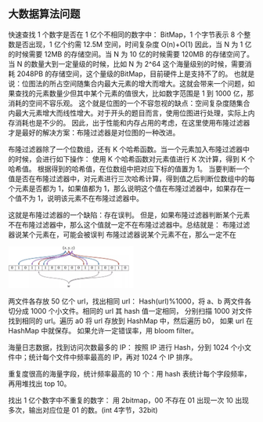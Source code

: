 ## 大数据算法问题
快速查找 1 个数字是否在 1 亿个不相同的数字中： BitMap，1 个字节表示 8 个整数是否出现，1 亿个约需 12.5M 空间，时间复杂度 O(n)+O(1)
因此，当 N 为 1 亿的时候需要 12MB 的存储空间。当 N 为 10 亿的时候需要 120MB 的存储空间了。当 N 的数量大到一定量级的时候，比如 N 为 2^64 这个海量级别的时候，需要消耗 2048PB 的存储空间，这个量级的BitMap，目前硬件上是支持不了的。
也就是说：位图法的所占空间随集合内最大元素的增大而增大。这就会带来一个问题，如果查找的元素数量少但其中某个元素的值很大，比如数字范围是 1 到 1000 亿，那消耗的空间不容乐观。
这个就是位图的一个不容忽视的缺点：空间复杂度随集合内最大元素增大而线性增大。对于开头的题目而言，使用位图进行处理，实际上内存消耗也是不少的。
因此，出于性能和内存占用的考虑，在这里使用布隆过滤器才是最好的解决方案：布隆过滤器是对位图的一种改进。

布隆过滤器除了一个位数组，还有 K 个哈希函数。当一个元素加入布隆过滤器中的时候，会进行如下操作：
使用 K 个哈希函数对元素值进行 K 次计算，得到 K 个哈希值。
根据得到的哈希值，在位数组中把对应下标的值置为 1。
当要判断一个值是否在布隆过滤器中，对元素进行三次哈希计算，得到值之后判断位数组中的每个元素是否都为 1，如果值都为 1，那么说明这个值在布隆过滤器中，如果存在一个值不为 1，说明该元素不在布隆过滤器中。

这就是布隆过滤器的一个缺陷：存在误判。
但是，如果布隆过滤器判断某个元素不在布隆过滤器中，那么这个值就一定不在布隆过滤器中。总结就是：
布隆过滤器说某个元素在，可能会被误判
布隆过滤器说某个元素不在，那么一定不在

<img src="../Images/bigdata/bloom_filter.png" alt="big data" style="zoom:25%;" />



两文件各存放 50 亿个 url，找出相同 url： Hash(url)%1000，将 a、b 两文件各切分成 1000 个小文件。相同的 url 其 hash 值一定相同， 分别扫描 1000 对文件找到相同的 url。遍历 a0 将 url 存放到 HashMap 中，然后遍历 b0， 如果 url 在 HashMap 中就保存。 如果允许一定错误率，用 bloom filter。

海量日志数据，找到访问次数最多的 IP： 按照 IP 进行 Hash，分到 1024 个小文件中；统计每个文件中频率最高的 IP，再对 1024 个 IP 排序。

重复度很高的海量字段，统计频率最高的 10 个：用 hash 表统计每个字段频率，再用堆找出 top 10。

找出 1 亿个数字中不重复的数字： 用 2bitmap，00 不存在 01 出现一次 10 出现多次，输出对应位是 01 的数。(int 4字节，32bit)